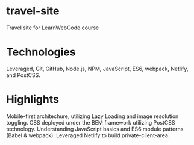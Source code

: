 # travel-site
Travel site for LearnWebCode course

# Technologies
Leveraged, Git, GitHub, Node.js, NPM, JavaScript, ES6, webpack, Netlify, and PostCSS.

# Highlights
Mobile-first architechure, utilizing Lazy Loading and image resolution toggling. 
CSS deployed under the BEM framework utilizing PostCSS technology.
Understanding JavaScript basics and ES6 module patterns (Babel & webpack).
Leveraged Netlify to build private-client-area.
